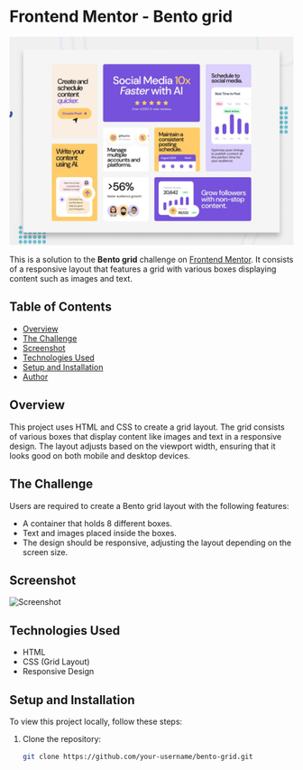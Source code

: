 # Frontend Mentor - Bento grid

![Design preview for the Bento grid coding challenge](./preview.jpg)

This is a solution to the **Bento grid** challenge on [Frontend Mentor](https://www.frontendmentor.io/). It consists of a responsive layout that features a grid with various boxes displaying content such as images and text.

## Table of Contents

- [Overview](#overview)
- [The Challenge](#the-challenge)
- [Screenshot](#screenshot)
- [Technologies Used](#technologies-used)
- [Setup and Installation](#setup-and-installation)
- [Author](#author)

## Overview

This project uses HTML and CSS to create a grid layout. The grid consists of various boxes that display content like images and text in a responsive design. The layout adjusts based on the viewport width, ensuring that it looks good on both mobile and desktop devices.

## The Challenge

Users are required to create a Bento grid layout with the following features:
- A container that holds 8 different boxes.
- Text and images placed inside the boxes.
- The design should be responsive, adjusting the layout depending on the screen size.

## Screenshot

![Screenshot](assets/images/screenshot.png)

## Technologies Used

- HTML
- CSS (Grid Layout)
- Responsive Design

## Setup and Installation

To view this project locally, follow these steps:

1. Clone the repository:
   ```bash
   git clone https://github.com/your-username/bento-grid.git
